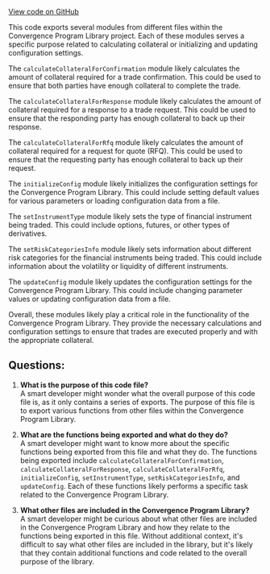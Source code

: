 [View code on GitHub](https://github.com/convergence-rfq/convergence-program-library/risk-engine/js/generated/instructions/index.d.ts)

This code exports several modules from different files within the Convergence Program Library project. Each of these modules serves a specific purpose related to calculating collateral or initializing and updating configuration settings.

The `calculateCollateralForConfirmation` module likely calculates the amount of collateral required for a trade confirmation. This could be used to ensure that both parties have enough collateral to complete the trade.

The `calculateCollateralForResponse` module likely calculates the amount of collateral required for a response to a trade request. This could be used to ensure that the responding party has enough collateral to back up their response.

The `calculateCollateralForRfq` module likely calculates the amount of collateral required for a request for quote (RFQ). This could be used to ensure that the requesting party has enough collateral to back up their request.

The `initializeConfig` module likely initializes the configuration settings for the Convergence Program Library. This could include setting default values for various parameters or loading configuration data from a file.

The `setInstrumentType` module likely sets the type of financial instrument being traded. This could include options, futures, or other types of derivatives.

The `setRiskCategoriesInfo` module likely sets information about different risk categories for the financial instruments being traded. This could include information about the volatility or liquidity of different instruments.

The `updateConfig` module likely updates the configuration settings for the Convergence Program Library. This could include changing parameter values or updating configuration data from a file.

Overall, these modules likely play a critical role in the functionality of the Convergence Program Library. They provide the necessary calculations and configuration settings to ensure that trades are executed properly and with the appropriate collateral.
## Questions: 
 1. **What is the purpose of this code file?**\
A smart developer might wonder what the overall purpose of this code file is, as it only contains a series of exports. The purpose of this file is to export various functions from other files within the Convergence Program Library.

2. **What are the functions being exported and what do they do?**\
A smart developer might want to know more about the specific functions being exported from this file and what they do. The functions being exported include `calculateCollateralForConfirmation`, `calculateCollateralForResponse`, `calculateCollateralForRfq`, `initializeConfig`, `setInstrumentType`, `setRiskCategoriesInfo`, and `updateConfig`. Each of these functions likely performs a specific task related to the Convergence Program Library.

3. **What other files are included in the Convergence Program Library?**\
A smart developer might be curious about what other files are included in the Convergence Program Library and how they relate to the functions being exported in this file. Without additional context, it's difficult to say what other files are included in the library, but it's likely that they contain additional functions and code related to the overall purpose of the library.